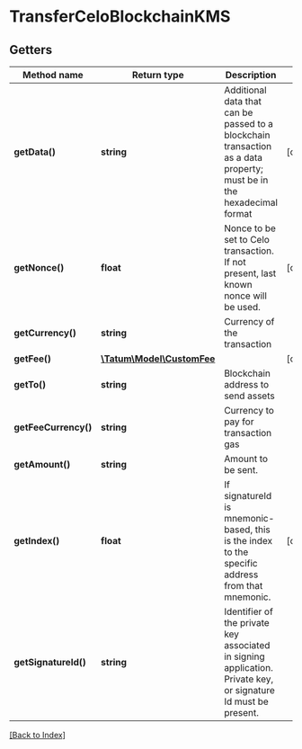 # TransferCeloBlockchainKMS

## Getters

Method name | Return type | Description | Notes
------------ | ------------- | ------------- | -------------
**getData()** | **string** | Additional data that can be passed to a blockchain transaction as a data property; must be in the hexadecimal format | [optional]
**getNonce()** | **float** | Nonce to be set to Celo transaction. If not present, last known nonce will be used. | [optional]
**getCurrency()** | **string** | Currency of the transaction |
**getFee()** | [**\Tatum\Model\CustomFee**](CustomFee.md) |  | [optional]
**getTo()** | **string** | Blockchain address to send assets |
**getFeeCurrency()** | **string** | Currency to pay for transaction gas |
**getAmount()** | **string** | Amount to be sent. |
**getIndex()** | **float** | If signatureId is mnemonic-based, this is the index to the specific address from that mnemonic. | [optional]
**getSignatureId()** | **string** | Identifier of the private key associated in signing application. Private key, or signature Id must be present. |

[[Back to Index]](../index.md)
